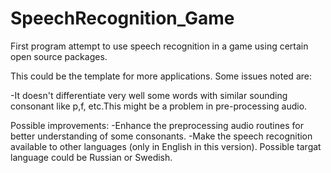 # SpeechRecognition_Game
First program attempt to use speech recognition in a game using certain open source packages.

This could be the template for more applications. Some issues noted are:

-It doesn't differentiate very well some words with similar sounding consonant like p,f, etc.This might be
a problem in pre-processing audio.

Possible improvements:
-Enhance the preprocessing audio routines for better understanding of some consonants.
-Make the speech recognition available to other languages (only in English in this version). Possible targat language could be Russian or Swedish.
